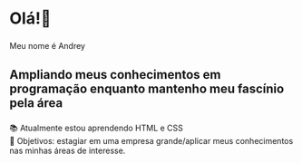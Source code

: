 <h1 align="left">Olá!👋 </h1>

###

<p align="left">Meu nome é Andrey</p>

###

<h2 align="left">Ampliando meus conhecimentos em programação enquanto mantenho meu fascínio pela área</h2>

###

<p align="left">📚 Atualmente estou aprendendo HTML e CSS<br>🎯 Objetivos: estagiar em uma empresa grande/aplicar meus conhecimentos nas minhas áreas de interesse.<br></p>

###
